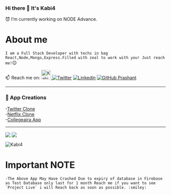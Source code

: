 ### Hi there 👋 It's Kabi4

:smiling_imp: I’m currently working on NODE Advance.

# About me
  `I am a Full Stack Developer with techs in bag React,Node,Mongo,Express.Filled with zeal to work with you! Just reach me!`:wink:

📫 Reach me on:
<a href="https://dev.to/Kabi4">
  <img src="https://d2fltix0v2e0sb.cloudfront.net/dev-badge.svg" alt="Kabi4's DEV Profile" height="30" width="30">
</a>
[![Twitter](https://img.shields.io/twitter/follow/KabirSingh114?style=social)](https://twitter.com/KabirSingh114)  [![Linkedin](https://img.shields.io/badge/-LinkedIn-0073b1?style=social&logo=Linkedin&link=https://www.linkedin.com/in/kushagra-singh-2492291ab/)](https://www.linkedin.com/in/kushagra-singh-2492291ab/) [![GitHub Prashant](https://img.shields.io/github/followers/Kabi4?label=follow&style=social)](https://github.com/Kabi4) 
_________________________________________________________________


### :newspaper: App Creations

-[Twitter Clone](https://twitter-clone-3f55d.web.app/)  
-[Netflix Clone](https://netflix-app-c21cd.web.app/browse)  
-[Collegeaira App](https://collegearia-b7b0b.web.app/browse)  

<hr/>

<img align="center" src="https://github-readme-stats.vercel.app/api?username=Kabi4&show_icons=true&include_all_commits=true&count_private=true&line_height=24" /> <img align="center" src="https://github-readme-stats.vercel.app/api/top-langs/?username=Kabi4&show_icons=true&include_all_commits=true&line_height=50&count_private=true&layout=compact" />

<img src="https://komarev.com/ghpvc/?username=Kabi4" alt="Kabi4" />


# Important NOTE
    -The Above App May Have Crashed Due to expiry of database in Firebase as Test Database only last for 1 month Reach me if you want to see `Project Live` i will Reach back as soon as possible. :smiley:
